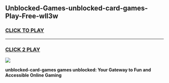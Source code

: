 
## Unblocked-Games-unblocked-card-games-Play-Free-wll3w
<h3>
<a href="https://premium76.site?title=unblocked-card-games&ref=19M">CLICK TO PLAY</a></h3>
<hr>

<h3>
<a href="https://premium76.site?title=unblocked-card-games&ref=19M">CLICK 2 PLAY</a>
  
</h3>

<a href="https://premium76.site?title=unblocked-card-games&ref=19M"><img src="https://clearcache.store/games.png"></a>


**unblocked-card-games games unblocked: Your Gateway to Fun and Accessible Online Gaming**
